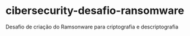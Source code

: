 # cibersecurity-desafio-ransomware
Desafio de criação do Ramsonware para criptografia e descriptografia
